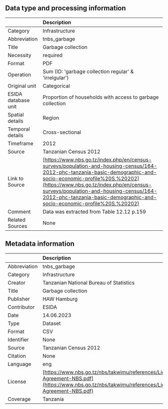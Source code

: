 ## Data type and processing information 

|                     | Description                                                                                                                                                                                                                                                                                                                    |
|:--------------------|:-------------------------------------------------------------------------------------------------------------------------------------------------------------------------------------------------------------------------------------------------------------------------------------------------------------------------------|
| Category            | Infrastructure                                                                                                                                                                                                                                                                                                                 |
| Abbreviation        | tnbs_garbage                                                                                                                                                                                                                                                                                                                   |
| Title               | Garbage collection                                                                                                                                                                                                                                                                                                             |
| Necessity           | required                                                                                                                                                                                                                                                                                                                       |
| Format              | PDF                                                                                                                                                                                                                                                                                                                            |
| Operation           | Sum (ID: 'garbage collection regular' & 'irrelgular')                                                                                                                                                                                                                                                                          |
| Original unit       | Categorical                                                                                                                                                                                                                                                                                                                    |
| ESIDA database unit | Proportion of households with access to garbage collection                                                                                                                                                                                                                                                                     |
| Spatial details     | Region                                                                                                                                                                                                                                                                                                                         |
| Temporal details    | Cross-sectional                                                                                                                                                                                                                                                                                                                |
| Timeframe           | 2012                                                                                                                                                                                                                                                                                                                           |
| Source              | Tanzanian Census 2012                                                                                                                                                                                                                                                                                                          |
| Link to Source      | [https://www.nbs.go.tz/index.php/en/census-surveys/population-and-housing-census/164-2012-phc-tanzania-basic-demographic-and-socio-economic-profile%20S.%20202](https://www.nbs.go.tz/index.php/en/census-surveys/population-and-housing-census/164-2012-phc-tanzania-basic-demographic-and-socio-economic-profile%20S.%20202) |
| Comment             | Data was extracted from Table 12.12 p.159                                                                                                                                                                                                                                                                                      |
| Related Sources     | None                                                                                                                                                                                                                                                                                                                           |

## Metadata information 

|              | Description                                                                                                                                      |
|:-------------|:-------------------------------------------------------------------------------------------------------------------------------------------------|
| Abbreviation | tnbs_garbage                                                                                                                                     |
| Category     | Infrastructure                                                                                                                                   |
| Creator      | Tanzanian National Bureau of Statistics                                                                                                          |
| Title        | Garbage collection                                                                                                                               |
| Publisher    | HAW Hamburg                                                                                                                                      |
| Contributor  | ESIDA                                                                                                                                            |
| Date         | 14.06.2023                                                                                                                                       |
| Type         | Dataset                                                                                                                                          |
| Format       | CSV                                                                                                                                              |
| Identifier   | None                                                                                                                                             |
| Source       | Tanzanian Census 2012                                                                                                                            |
| Citation     | None                                                                                                                                             |
| Language     | eng                                                                                                                                              |
| License      | [https://www.nbs.go.tz/nbs/takwimu/references/Licence-Agreement-NBS.pdf](https://www.nbs.go.tz/nbs/takwimu/references/Licence-Agreement-NBS.pdf) |
| Coverage     | Tanzania                                                                                                                                         |